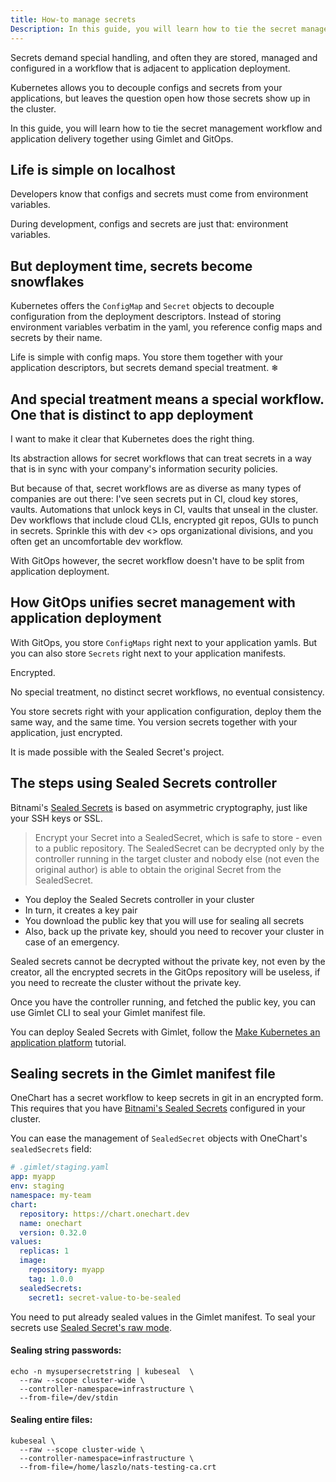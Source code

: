 ```yaml
---
title: How-to manage secrets
Description: In this guide, you will learn how to tie the secret management workflow and application delivery together using Gimlet and GitOps.
---
```


Secrets demand special handling, and often they are stored, managed and configured in a workflow that is adjacent to application deployment.

Kubernetes allows you to decouple configs and secrets from your applications, but leaves the question open how those secrets show up in the cluster.

In this guide, you will learn how to tie the secret management workflow and application delivery together using Gimlet and GitOps.

## Life is simple on localhost

Developers know that configs and secrets must come from environment variables.

During development, configs and secrets are just that: environment variables.

## But deployment time, secrets become snowflakes

Kubernetes offers the `ConfigMap` and `Secret` objects to decouple configuration from the deployment descriptors.
Instead of storing environment variables verbatim in the yaml, you reference config maps and secrets by their name.

Life is simple with config maps. You store them together with your application descriptors, but secrets demand special treatment. ❄

## And special treatment means a special workflow. One that is distinct to app deployment

I want to make it clear that Kubernetes does the right thing.

Its abstraction allows for secret workflows that can treat secrets in a way that is in sync with your company's information security policies.

But because of that, secret workflows are as diverse as many types of companies are out there:
I've seen secrets put in CI, cloud key stores, vaults. Automations that unlock keys in CI, vaults that unseal in the cluster.
Dev workflows that include cloud CLIs, encrypted git repos, GUIs to punch in secrets.
Sprinkle this with dev <> ops organizational divisions, and you often get an uncomfortable dev workflow.

With GitOps however, the secret workflow doesn't have to be split from application deployment.

## How GitOps unifies secret management with application deployment

With GitOps, you store `ConfigMaps` right next to your application yamls.
But you can also store `Secrets` right next to your application manifests.

Encrypted.

No special treatment, no distinct secret workflows, no eventual consistency.

You store secrets right with your application configuration, deploy them the same way, and the same time.
You version secrets together with your application, just encrypted.

It is made possible with the Sealed Secret's project.

## The steps using Sealed Secrets controller

Bitnami's [Sealed Secrets](https://github.com/bitnami-labs/sealed-secrets) is based on asymmetric cryptography, just like your SSH keys or SSL.

> Encrypt your Secret into a SealedSecret, which is safe to store - even to a public repository. The SealedSecret can be decrypted only by the controller running in the target cluster and nobody else (not even the original author) is able to obtain the original Secret from the SealedSecret.

- You deploy the Sealed Secrets controller in your cluster
- In turn, it creates a key pair
- You download the public key that you will use for sealing all secrets
- Also, back up the private key, should you need to recover your cluster in case of an emergency.

Sealed secrets cannot be decrypted without the private key, not even by the creator,
all the encrypted secrets in the GitOps repository will be useless, if you need to recreate the cluster without the private key.

Once you have the controller running, and fetched the public key, you can use Gimlet CLI to seal your Gimlet manifest file.

You can deploy Sealed Secrets with Gimlet, follow the [Make Kubernetes an application platform](/docs/make-kubernetes-an-application-platform) tutorial.

## Sealing secrets in the Gimlet manifest file

OneChart has a secret workflow to keep secrets in git in an encrypted form. This requires that you have [Bitnami's Sealed Secrets](https://github.com/bitnami-labs/sealed-secrets) configured in your cluster.

You can ease the management of `SealedSecret` objects with OneChart's `sealedSecrets` field:

```yaml
# .gimlet/staging.yaml
app: myapp
env: staging
namespace: my-team
chart:
  repository: https://chart.onechart.dev
  name: onechart
  version: 0.32.0
values:
  replicas: 1
  image:
    repository: myapp
    tag: 1.0.0
  sealedSecrets:
    secret1: secret-value-to-be-sealed
```

You need to put already sealed values in the Gimlet manifest. To seal your secrets use [Sealed Secret's raw mode](https://github.com/bitnami-labs/sealed-secrets#raw-mode-experimental).

#### Sealing string passwords:

```
echo -n mysupersecretstring | kubeseal  \
  --raw --scope cluster-wide \
  --controller-namespace=infrastructure \
  --from-file=/dev/stdin
```

#### Sealing entire files:

```
kubeseal \                                                                                                      
  --raw --scope cluster-wide \
  --controller-namespace=infrastructure \
  --from-file=/home/laszlo/nats-testing-ca.crt
```
